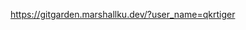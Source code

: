 
<!---
<a href="https://github.com/devxb/gitanimals">
<img
  src="https://render.gitanimals.org/farms/qkrtiger"
  width="800"
  height="300"
/>
</a>

qkrtiger/qkrtiger is a ✨ special ✨ repository because its `README.md` (this file) appears on your GitHub profile.
You can click the Preview link to take a look at your changes.
--->
https://gitgarden.marshallku.dev/?user_name=qkrtiger
